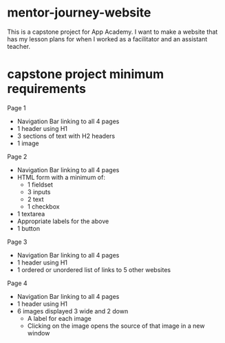 # mentor-journey-website
This is a capstone project for App Academy. I want to make a website that has my lesson plans for when I worked as a facilitator and an assistant teacher.

# capstone project minimum requirements

Page 1
- Navigation Bar linking to all 4 pages
- 1 header using H1
- 3 sections of text with H2 headers
- 1 image

Page 2
- Navigation Bar linking to all 4 pages
- HTML form with a minimum of:
    - 1 fieldset
    - 3 inputs
    - 2 text
    - 1 checkbox
- 1 textarea
- Appropriate labels for the above
- 1 button

Page 3
- Navigation Bar linking to all 4 pages
- 1 header using H1
- 1 ordered or unordered list of links to 5 other websites
  
Page 4
- Navigation Bar linking to all 4 pages
- 1 header using H1
- 6 images displayed 3 wide and 2 down
    - A label for each image
    - Clicking on the image opens the source of that image in a new window
